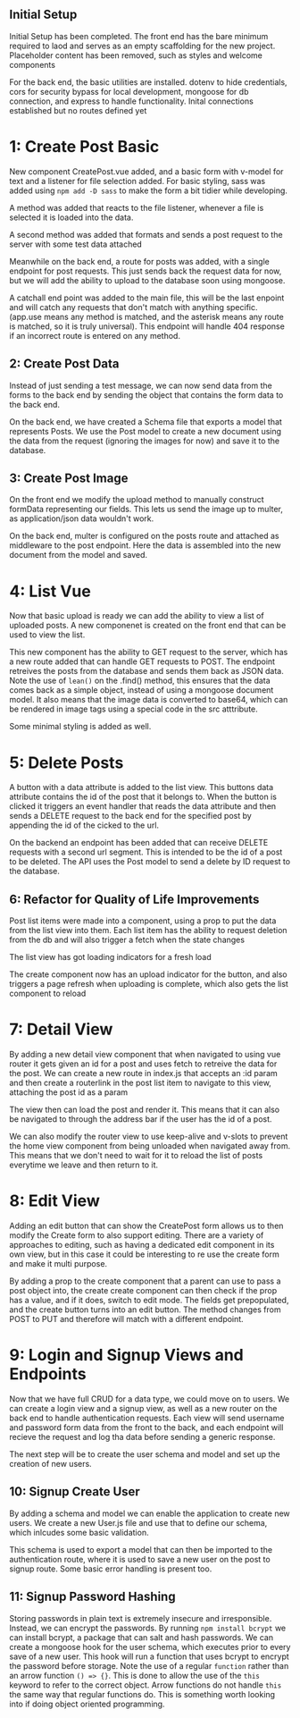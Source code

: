 ## Initial Setup
Initial Setup has been completed. The front end has the bare minimum required to laod and serves as an empty scaffolding for the new project. Placeholder content has been removed, such as styles and welcome components

For the back end, the basic utilities are installed.
dotenv to hide credentials, cors for security bypass for local development, mongoose for db connection,
and express to handle functionality. Inital connections established but no routes defined yet

# 1: Create Post Basic
New component CreatePost.vue added, and a basic form with v-model for text and a listener for file selection added.
For basic styling, sass was added using `npm add -D sass` to make the form a bit tidier while developing.

A method was added that reacts to the file listener, whenever a file is selected it is loaded into the data.

A second method was added that formats and sends a post request to the server with some test data attached

Meanwhile on the back end, a route for posts was added, with a single endpoint for post requests. This just sends back the request data for now, but we will add the ability to upload to the database soon using mongoose.

A catchall end point was added to the main file, this will be the last enpoint and will catch any requests that don't match with anything specific. (app.use means any method is matched, and the asterisk means any route is matched, so it is truly universal). This endpoint will handle 404 response if an incorrect route is entered on any method.

## 2: Create Post Data
Instead of just sending a test message, we can now send data from the forms to the back end by sending the object that contains the form data to the back end.

On the back end, we have created a Schema file that exports a model that represents Posts. We use the Post model to create a new document using the data from the request (ignoring the images for now)  and save it to the database.

## 3: Create Post Image
On the front end we modify the upload method to manually construct formData representing our fields. This lets us send the image up to multer, as application/json data wouldn't work.

On the back end, multer is configured on the posts route and attached as middleware to the post endpoint. Here the data is assembled into the new document from the model and saved.

# 4: List Vue
Now that basic upload is ready we can add the ability to view a list of uploaded posts. A new componenet is created on the front end that can be used to view the list.

This new component has the ability to GET request to the server, which has a new route added that can handle GET requests to POST. The endpoint retreives the posts from the database and sends them back as JSON data. Note the use of `lean()` on the .find() method, this ensures that the data comes back as a simple object, instead of using a mongoose document model. It also means that the image data is converted to base64, which can be rendered in image tags using a special code in the src atttribute.

Some minimal styling is added as well.

# 5: Delete Posts
A button with a data attribute is added to the list view. This buttons data attribute contains the id of the post that it belongs to. When the button is clicked it triggers an event handler that reads the data attribute and then sends a DELETE request to the back end for the specified post by appending the id of the cicked to the url.

On the backend an endpoint has been added that can receive DELETE requests with a second url segment. This is intended to be the id of a post to be deleted. The API uses the Post model to send a delete by ID request to the database.

## 6: Refactor for Quality of Life Improvements
Post list items were made into a component, using a prop to put the data from the list view into them. Each list item has the ability to request deletion from the db and will also trigger a fetch when the state changes

The list view has got loading indicators for a fresh load

The create component now has an upload indicator for the button, and also triggers a page refresh when uploading is complete, which also gets the list component to reload

# 7: Detail View
By adding a new detail view component that when navigated to using vue router it gets given an id for a post and uses fetch to retreive the data for the post.
We can create a new route in index.js that accepts an :id param and then create a routerlink in the post list item to navigate to this view, attaching the post id as a param

The view then can load the post and render it. This means that it can also be navigated to through the address bar if the user has the id of a post.

We can also modify the router view to use keep-alive and v-slots to prevent the home view component from being unloaded when navigated away from. This means that we don't need to wait for it to reload the list of posts everytime we leave and then return to it.

# 8: Edit View
Adding an edit button that can show the CreatePost form allows us to then modify the Create form to also support editing. There are a variety of approaches to editing, such as having a dedicated edit component in its own view, but in this case it could be interesting to re use the create form and make it multi purpose.

By adding a prop to the create component that a parent can use to pass a post object into, the create create component can then check if the prop has a value, and if it does, switch to edit mode. The fields get prepopulated, and the create button turns into an edit button. The method changes from POST to PUT and therefore will match with a different endpoint.

# 9: Login and Signup Views and Endpoints
Now that we have full CRUD for a data type, we could move on to users. We can create a login view and a signup view, as well as a new router on the back end to handle authentication requests. Each view will send username and password form data from the front to the back, and each endpoint will recieve the request and log tha data before sending a generic response.

The next step will be to create the user schema and model and set up the creation of new users.

## 10: Signup Create User
By adding a schema and model we can enable the application to create new users. We create a new User.js file and use that to define our schema, which inlcudes some basic validation.

This schema is used to export a model that can then be imported to the authentication route, where it is used to save a new user on the post to signup route. Some basic error handling is present too.

## 11: Signup Password Hashing
Storing passwords in plain text is extremely insecure and irresponsible. Instead, we can encrypt the passwords. By running `npm install bcrypt` we can install bcrypt, a package that can salt and hash passwords.
We can create a mongoose hook for the user schema, which executes prior to every save of a new user. This hook will run a function that uses bcrypt to encrypt the password before storage. Note the use of a regular `function` rather than an arrow function `() => {}`. This is done to allow the use of the `this` keyword to refer to the correct object. Arrow functions do not handle `this` the same way that regular functions do. This is something worth looking into if doing object oriented programming.